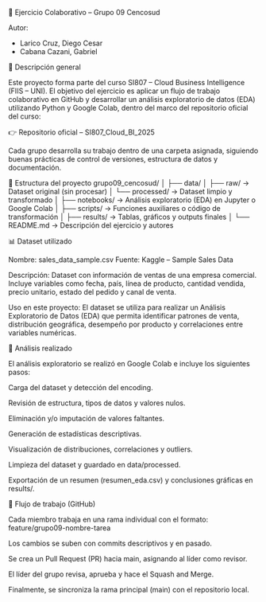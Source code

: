 🧠 Ejercicio Colaborativo – Grupo 09 Cencosud

Autor: 
* Larico Cruz, Diego Cesar
* Cabana Cazani, Gabriel

📘 Descripción general

Este proyecto forma parte del curso SI807 – Cloud Business Intelligence (FIIS – UNI).
El objetivo del ejercicio es aplicar un flujo de trabajo colaborativo en GitHub y desarrollar un análisis exploratorio de datos (EDA) utilizando Python y Google Colab, dentro del marco del repositorio oficial del curso:

👉 Repositorio oficial – SI807_Cloud_BI_2025

Cada grupo desarrolla su trabajo dentro de una carpeta asignada, siguiendo buenas prácticas de control de versiones, estructura de datos y documentación.

🧩 Estructura del proyecto
grupo09_cencosud/
│
├── data/
│   ├── raw/            → Dataset original (sin procesar)
│   └── processed/      → Dataset limpio y transformado
│
├── notebooks/          → Análisis exploratorio (EDA) en Jupyter o Google Colab
│
├── scripts/            → Funciones auxiliares o código de transformación
│
├── results/            → Tablas, gráficos y outputs finales
│
└── README.md           → Descripción del ejercicio y autores

📊 Dataset utilizado

Nombre: sales_data_sample.csv
Fuente: Kaggle – Sample Sales Data

Descripción:
Dataset con información de ventas de una empresa comercial. Incluye variables como fecha, país, línea de producto, cantidad vendida, precio unitario, estado del pedido y canal de venta.

Uso en este proyecto:
El dataset se utiliza para realizar un Análisis Exploratorio de Datos (EDA) que permita identificar patrones de venta, distribución geográfica, desempeño por producto y correlaciones entre variables numéricas.

🧮 Análisis realizado

El análisis exploratorio se realizó en Google Colab e incluye los siguientes pasos:

Carga del dataset y detección del encoding.

Revisión de estructura, tipos de datos y valores nulos.

Eliminación y/o imputación de valores faltantes.

Generación de estadísticas descriptivas.

Visualización de distribuciones, correlaciones y outliers.

Limpieza del dataset y guardado en data/processed.

Exportación de un resumen (resumen_eda.csv) y conclusiones gráficas en results/.

🧭 Flujo de trabajo (GitHub)

Cada miembro trabaja en una rama individual con el formato:
feature/grupo09-nombre-tarea

Los cambios se suben con commits descriptivos y en pasado.

Se crea un Pull Request (PR) hacia main, asignando al líder como revisor.

El líder del grupo revisa, aprueba y hace el Squash and Merge.

Finalmente, se sincroniza la rama principal (main) con el repositorio local.
